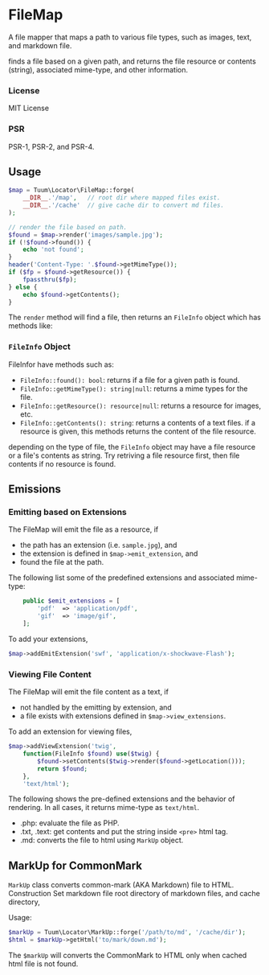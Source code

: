 FileMap
=======

A file mapper that maps a path to various file types, such as images, text, and markdown file.

finds a file based on a given path, and returns the file resource or contents (string), associated mime-type, and other information. 

### License

MIT License

### PSR

PSR-1, PSR-2, and PSR-4.


Usage
-----

```php
$map = Tuum\Locator\FileMap::forge(
    __DIR__.'/map',   // root dir where mapped files exist. 
    __DIR__.'/cache'  // give cache dir to convert md files.
);

// render the file based on path.
$found = $map->render('images/sample.jpg');
if (!$found->found()) {
    echo 'not found';
}
header('Content-Type: '.$found->getMimeType());
if ($fp = $found->getResource()) {
    fpassthru($fp);
} else {
    echo $found->getContents();
}
```

The `render` method will find a file, then returns an `FileInfo` object which has methods like:

### `FileInfo` Object

FileInfor have methods such as:

*   `FileInfo::found(): bool`: returns if a file for a given path is found. 
*   `FileInfo::getMimeType(): string|null`: returns a mime types for the file.
*   `FileInfo::getResource(): resource|null`: returns a resource for images, etc.
*   `FileInfo::getContents(): string`: returns a contents of a text files. if a resource is given, this methods returns the content of the file resource. 

depending on the type of file, the `FileInfo` object may have a file resource or a file's contents as string. Try retriving a file resource first, then file contents if no resource is found. 

Emissions
---------

### Emitting based on Extensions

The FileMap will emit the file as a resource, if

*   the path has an extension (i.e. `sample.jpg`), and
*   the extension is defined in `$map->emit_extension`, and 
*   found the file at the path. 

The following list some of the predefined extensions and associated mime-type:

```php
    public $emit_extensions = [
        'pdf'  => 'application/pdf',
        'gif'  => 'image/gif',
    ];
```

To add your extensions, 

```php
$map->addEmitExtension('swf', 'application/x-shockwave-Flash');
```

### Viewing File Content

The FileMap will emit the file content as a text, if

*   not handled by the emitting by extension, and
*   a file exists with extensions defined in `$map->view_extensions`. 

To add an extension for viewing files,

```php
$map->addViewExtension('twig', 
    function(FileInfo $found) use($twig) {
        $found->setContents($twig->render($found->getLocation()));
        return $found;
    }, 
    'text/html');
```

The following shows the pre-defined extensions and the behavior of rendering. In all cases, it returns mime-type as `text/html`.

*   .php: evaluate the file as PHP. 
*   .txt, .text: get contents and put the string inside `<pre>` html tag. 
*   .md: converts the file to html using `MarkUp` object. 



MarkUp for CommonMark
----------

`MarkUp` class converts common-mark (AKA Markdown) file to HTML.
Construction Set markdown file root directory of markdown files, and cache directory,

Usage: 

```php
$markUp = Tuum\Locator\MarkUp::forge('/path/to/md', '/cache/dir');
$html = $markUp->getHtml('to/mark/down.md');
```

The `$markUp` will converts the CommonMark to HTML only when cached html file is not found.